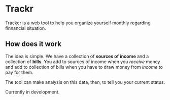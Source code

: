 # Trackr

Tracker is a web tool to help you organize yourself monthly regarding finnancial situation.

## How does it work

The idea is simple. We have a collection of **sources of income** and a collection of **bills**. You add to sources of income when you _receive_ money and add to collection of bills when you have to draw money from _income_ to pay for them.

The tool can make analysis on this data, then, to tell you your current status.

Currently in development.
